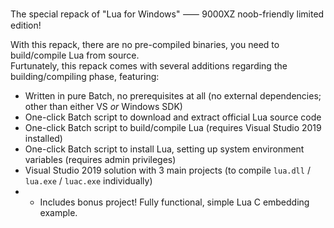 The special repack of "Lua for Windows" ⸺ 9000XZ noob-friendly limited edition!

With this repack, there are no pre-compiled binaries, you need to build/compile Lua from source.  
Furtunately, this repack comes with several additions regarding the building/compiling phase, featuring:  
- Written in pure Batch, no prerequisites at all (no external dependencies; other than either VS *or* Windows SDK)
- One-click Batch script to download and extract official Lua source code
- One-click Batch script to build/compile Lua (requires Visual Studio 2019 installed)
- One-click Batch script to install Lua, setting up system environment variables (requires admin privileges)
- Visual Studio 2019 solution with 3 main projects (to compile `lua.dll` / `lua.exe` / `luac.exe` individually)
- - Includes bonus project! Fully functional, simple Lua C embedding example.
